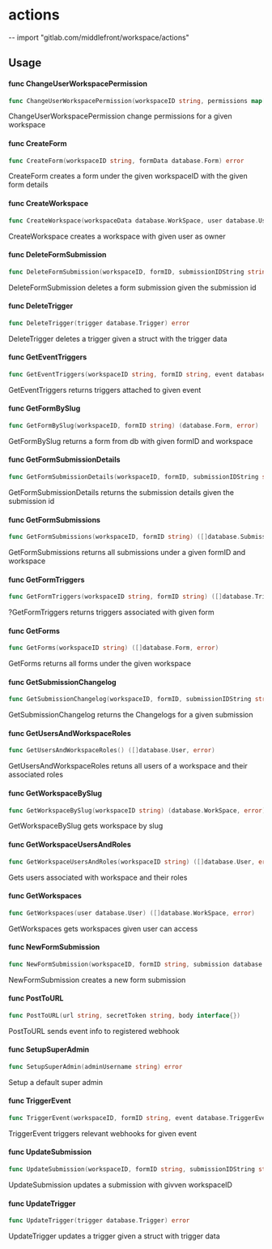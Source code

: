 # actions
--
    import "gitlab.com/middlefront/workspace/actions"


## Usage

#### func  ChangeUserWorkspacePermission

```go
func ChangeUserWorkspacePermission(workspaceID string, permissions map[string]interface{}) error
```
ChangeUserWorkspacePermission change permissions for a given workspace

#### func  CreateForm

```go
func CreateForm(workspaceID string, formData database.Form) error
```
CreateForm creates a form under the given workspaceID with the given form
details

#### func  CreateWorkspace

```go
func CreateWorkspace(workspaceData database.WorkSpace, user database.User) error
```
CreateWorkspace creates a workspace with given user as owner

#### func  DeleteFormSubmission

```go
func DeleteFormSubmission(workspaceID, formID, submissionIDString string) (database.SubmissionData, error)
```
DeleteFormSubmission deletes a form submission given the submission id

#### func  DeleteTrigger

```go
func DeleteTrigger(trigger database.Trigger) error
```
DeleteTrigger deletes a trigger given a struct with the trigger data

#### func  GetEventTriggers

```go
func GetEventTriggers(workspaceID string, formID string, event database.TriggerEvent) ([]database.Trigger, error)
```
GetEventTriggers returns triggers attached to given event

#### func  GetFormBySlug

```go
func GetFormBySlug(workspaceID, formID string) (database.Form, error)
```
GetFormBySlug returns a form from db with given formID and workspace

#### func  GetFormSubmissionDetails

```go
func GetFormSubmissionDetails(workspaceID, formID, submissionIDString string) (database.SubmissionData, error)
```
GetFormSubmissionDetails returns the submission details given the submission id

#### func  GetFormSubmissions

```go
func GetFormSubmissions(workspaceID, formID string) ([]database.SubmissionData, error)
```
GetFormSubmissions returns all submissions under a given formID and workspace

#### func  GetFormTriggers

```go
func GetFormTriggers(workspaceID string, formID string) ([]database.Trigger, error)
```
?GetFormTriggers returns triggers associated with given form

#### func  GetForms

```go
func GetForms(workspaceID string) ([]database.Form, error)
```
GetForms returns all forms under the given workspace

#### func  GetSubmissionChangelog

```go
func GetSubmissionChangelog(workspaceID, formID, submissionIDString string) ([]database.ChangelogItem, error)
```
GetSubmissionChangelog returns the Changelogs for a given submission

#### func  GetUsersAndWorkspaceRoles

```go
func GetUsersAndWorkspaceRoles() ([]database.User, error)
```
GetUsersAndWorkspaceRoles retuns all users of a workspace and their associated
roles

#### func  GetWorkspaceBySlug

```go
func GetWorkspaceBySlug(workspaceID string) (database.WorkSpace, error)
```
GetWorkspaceBySlug gets workspace by slug

#### func  GetWorkspaceUsersAndRoles

```go
func GetWorkspaceUsersAndRoles(workspaceID string) ([]database.User, error)
```
Gets users associated with workspace and their roles

#### func  GetWorkspaces

```go
func GetWorkspaces(user database.User) ([]database.WorkSpace, error)
```
GetWorkspaces gets workspaces given user can access

#### func  NewFormSubmission

```go
func NewFormSubmission(workspaceID, formID string, submission database.SubmissionData) error
```
NewFormSubmission creates a new form submission

#### func  PostToURL

```go
func PostToURL(url string, secretToken string, body interface{})
```
PostToURL sends event info to registered webhook

#### func  SetupSuperAdmin

```go
func SetupSuperAdmin(adminUsername string) error
```
Setup a default super admin

#### func  TriggerEvent

```go
func TriggerEvent(workspaceID, formID string, event database.TriggerEvent, data map[string]interface{})
```
TriggerEvent triggers relevant webhooks for given event

#### func  UpdateSubmission

```go
func UpdateSubmission(workspaceID, formID string, submissionIDString string, newSubmission database.SubmissionData) error
```
UpdateSubmission updates a submission with givven workspaceID

#### func  UpdateTrigger

```go
func UpdateTrigger(trigger database.Trigger) error
```
UpdateTrigger updates a trigger given a struct with trigger data
